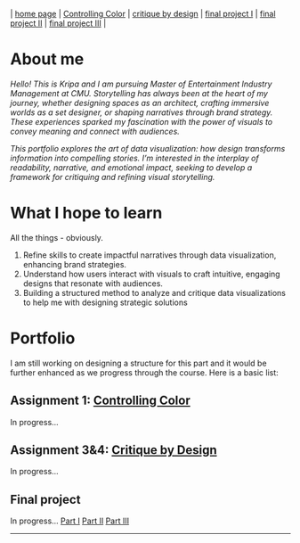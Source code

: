 | [home page](https://cmustudent.github.io/tswd-portfolio-templates/) | [Controlling Color](https://github.com/kripaj98/tswd-portfolio-templates/blob/5944ab03c33fb67ad74643b1a92c835772d2087d/controlling-color.md) | [critique by design](critique-by-design) | [final project I](final-project-part-one) | [final project II](final-project-part-two) | [final project III](final-project-part-three) |


# About me
_Hello! This is Kripa and I am pursuing Master of Entertainment Industry Management at CMU. Storytelling has always been at the heart of my journey, whether designing spaces as an architect, crafting immersive worlds as a set designer, or shaping narratives through brand strategy. These experiences sparked my fascination with the power of visuals to convey meaning and connect with audiences._

_This portfolio explores the art of data visualization: how design transforms information into compelling stories. I’m interested in the interplay of readability, narrative, and emotional impact, seeking to develop a framework for critiquing and refining visual storytelling._

# What I hope to learn
All the things - obviously. 
1. Refine skills to create impactful narratives through data visualization, enhancing brand strategies.
2. Understand how users interact with visuals to craft intuitive, engaging designs that resonate with audiences.
3. Building a structured method to analyze and critique data visualizations to help me with designing strategic solutions

# Portfolio
I am still working on designing a structure for this part and it would be further enhanced as we progress through the course. Here is a basic list:

## Assignment 1: [Controlling Color](controlling-color)
In progress...

## Assignment 3&4: [Critique by Design](critique-by-design)
In progress... 

## Final project
In progress... 
[Part I](final-project-part-one)
[Part II](final-project-part-two)
[Part III](final-project-part-three)

---




